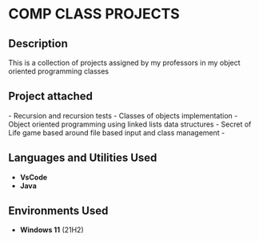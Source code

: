 <h1> COMP CLASS PROJECTS </h1>



<h2>Description</h2>
This is a collection of projects assigned by my professors in my object oriented programming classes
<br />

<h2>Project attached</h2>
- Recursion and recursion tests
- Classes of objects implementation
- Object oriented programming using linked lists data structures
- Secret of Life game based around file based input and class management
-
<br />
<h2>Languages and Utilities Used</h2>

- <b>VsCode</b> 
- <b>Java</b>

<h2>Environments Used </h2>

- <b>Windows 11</b> (21H2)
